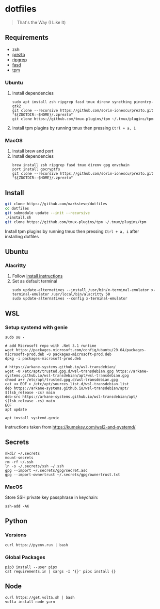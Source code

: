 # dotfiles
> That's the Way (I Like It)

## Requirements

- zsh
- [prezto](https://github.com/sorin-ionescu/prezto)
- [ripgrep](https://github.com/BurntSushi/ripgrep)
- [fasd](https://github.com/clvv/fasd)
- [tpm](https://github.com/tmux-plugins/tpm)

### Ubuntu

1. Install dependencies
    ```
    sudo apt install zsh ripgrep fasd tmux direnv syncthing pinentry-gtk2
    git clone --recursive https://github.com/sorin-ionescu/prezto.git "${ZDOTDIR:-$HOME}/.zprezto"
    git clone https://github.com/tmux-plugins/tpm ~/.tmux/plugins/tpm
    ```
1. Install tpm plugins by running tmux then pressing `Ctrl + a, i`

### MacOS

1. Install brew and port
1. Install dependencies
    ```
    brew install zsh ripgrep fasd tmux direnv gpg envchain
    port install gocryptfs
    git clone --recursive https://github.com/sorin-ionescu/prezto.git "${ZDOTDIR:-$HOME}/.zprezto"
    ```

## Install

```sh
git clone https://github.com/marksteve/dotfiles
cd dotfiles
git submodule update --init --recursive
./install.sh
git clone https://github.com/tmux-plugins/tpm ~/.tmux/plugins/tpm
```

Install tpm plugins by running tmux then pressing `Ctrl + a, i` after installing dotfiles

## Ubuntu

### Alacritty

1. Follow [install instructions](https://github.com/alacritty/alacritty/blob/master/INSTALL.md)
1. Set as default terminal
    ```
    sudo update-alternatives --install /usr/bin/x-terminal-emulator x-terminal-emulator /usr/local/bin/alacritty 50
    sudo update-alternatives --config x-terminal-emulator
    ```
## WSL

### Setup systemd with genie

```
sudo su -

# add Microsoft repo with .Net 3.1 runtime
wget https://packages.microsoft.com/config/ubuntu/20.04/packages-microsoft-prod.deb -O packages-microsoft-prod.deb
dpkg -i packages-microsoft-prod.deb

# https://arkane-systems.github.io/wsl-transdebian/
wget -O /etc/apt/trusted.gpg.d/wsl-transdebian.gpg https://arkane-systems.github.io/wsl-transdebian/apt/wsl-transdebian.gpg
chmod a+r /etc/apt/trusted.gpg.d/wsl-transdebian.gpg
cat << EOF > /etc/apt/sources.list.d/wsl-transdebian.list
deb https://arkane-systems.github.io/wsl-transdebian/apt/ $(lsb_release -cs) main
deb-src https://arkane-systems.github.io/wsl-transdebian/apt/ $(lsb_release -cs) main
EOF
apt update

apt install systemd-genie
```

Instructions taken from https://kumekay.com/wsl2-and-systemd/

## Secrets

```
mkdir ~/.secrets
mount-secrets
rm -rf ~/.ssh
ln -s ~/.secrets/ssh ~/.ssh
gpg --import ~/.secrets/gpg/secret.asc
gpg --import-ownertrust ~/.secrets/gpg/ownertrust.txt
```

### MacOS

Store SSH private key passphrase in keychain:

```
ssh-add -AK
```

## Python

### Versions
```
curl https://pyenv.run | bash
```

### Global Packages
```
pip3 install --user pipx
cat requirements.in | xargs -I '{}' pipx install {}
```

## Node

```
curl https://get.volta.sh | bash
volta install node yarn
```
